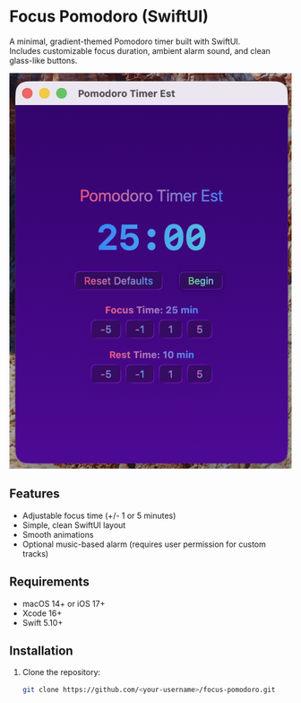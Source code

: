 # Focus Pomodoro (SwiftUI)

A minimal, gradient-themed Pomodoro timer built with SwiftUI.  
Includes customizable focus duration, ambient alarm sound, and clean glass-like buttons.

![My app screenshot](./Example.png)

## Features
- Adjustable focus time (+/- 1 or 5 minutes)
- Simple, clean SwiftUI layout
- Smooth animations
- Optional music-based alarm (requires user permission for custom tracks)

## Requirements
- macOS 14+ or iOS 17+
- Xcode 16+
- Swift 5.10+

## Installation
1. Clone the repository:
   ```bash
   git clone https://github.com/<your-username>/focus-pomodoro.git

